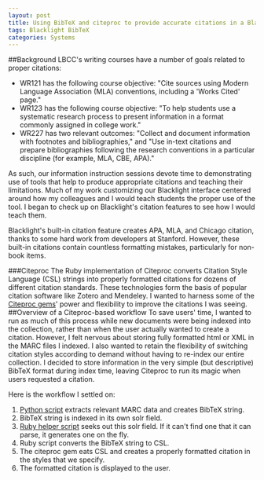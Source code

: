 ```yaml
---
layout: post
title: Using BibTeX and citeproc to provide accurate citations in a Blacklight-based discovery layer
tags: Blacklight BibTeX
categories: Systems
---
```

##Background
LBCC's writing courses have a number of goals related to proper citations:

- WR121 has the following course objective: "Cite sources using Modern Language Association (MLA) conventions, including a 'Works Cited' page."
- WR123 has the following course objective: "To help students use a systematic research process to present information in a format commonly assigned in college work."
- WR227 has two relevant outcomes: "Collect and document information with footnotes and bibliographies," and "Use in-text citations and prepare bibliographies following the research conventions in a particular discipline (for example, MLA, CBE, APA)."

As such, our information instruction sessions devote time to demonstrating use of tools that help to produce appropriate citations and teaching their limitations.  Much of my work customizing our Blacklight interface centered around how my colleagues and I would teach students the proper use of the tool.  I began to check up on Blacklight's citation features to see how I would teach them.

Blacklight's built-in citation feature creates APA, MLA, and Chicago citation, thanks to some hard work from developers at Stanford.  However, these built-in citations contain countless formatting mistakes, particularly for non-book items.

###Citeproc
The Ruby implementation of Citeproc converts Citation Style Language (CSL) strings into properly formatted citations for dozens of different citation standards.  These technologies form the basis of popular citation software like Zotero and Mendeley.  I wanted to harness some of the [Citeproc gems](https://github.com/inukshuk/citeproc)' power and flexibility to improve the citations I was seeing. 
##Overview of a Citeproc-based workflow
To save users' time, I wanted to run as much of this process while new documents were being indexed into the collection, rather than when the user actually wanted to create a citation.
However, I felt nervous about storing fully formatted html or XML in the MARC files I indexed.  I also wanted to retain the flexibility of switching citation styles according to demand without having to re-index our entire collection.  I decided to store information in the very simple (but descriptive) BibTeX format during index time, leaving Citeproc to run its magic when users requested a citation.

Here is the workflow I settled on:

1. [Python script](https://github.com/sandbergja/blacklight_ingest_scripts/blob/master/bibtex_functions.py) extracts relevant MARC data and creates BibTeX string.
2. BibTeX string is indexed in its own solr field.
3. [Ruby helper script](https://github.com/sandbergja/discovery_layer/blob/master/app/helpers/citation_helper.rb) seeks out this solr field.  If it can't find one that it can parse, it generates one on the fly.
4. Ruby script converts the BibTeX string to CSL.
5. The citeproc gem eats CSL and creates a properly formatted citation in the styles that we specify.
6. The formatted citation is displayed to the user.

